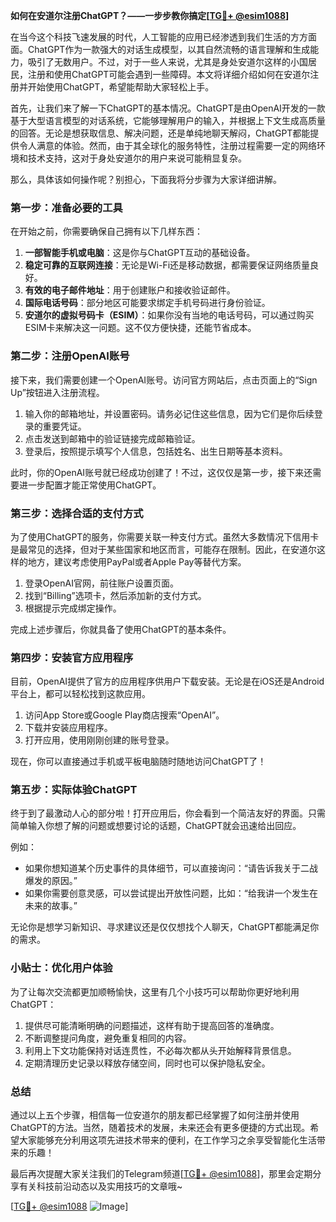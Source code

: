 **如何在安道尔注册ChatGPT？——一步步教你搞定[[TG💪+ @esim1088](https://t.me/s/esim1088)]**

在当今这个科技飞速发展的时代，人工智能的应用已经渗透到我们生活的方方面面。ChatGPT作为一款强大的对话生成模型，以其自然流畅的语言理解和生成能力，吸引了无数用户。不过，对于一些人来说，尤其是身处安道尔这样的小国居民，注册和使用ChatGPT可能会遇到一些障碍。本文将详细介绍如何在安道尔注册并开始使用ChatGPT，希望能帮助大家轻松上手。

首先，让我们来了解一下ChatGPT的基本情况。ChatGPT是由OpenAI开发的一款基于大型语言模型的对话系统，它能够理解用户的输入，并根据上下文生成高质量的回答。无论是想获取信息、解决问题，还是单纯地聊天解闷，ChatGPT都能提供令人满意的体验。然而，由于其全球化的服务特性，注册过程需要一定的网络环境和技术支持，这对于身处安道尔的用户来说可能稍显复杂。

那么，具体该如何操作呢？别担心，下面我将分步骤为大家详细讲解。

### 第一步：准备必要的工具

在开始之前，你需要确保自己拥有以下几样东西：

1. **一部智能手机或电脑**：这是你与ChatGPT互动的基础设备。
2. **稳定可靠的互联网连接**：无论是Wi-Fi还是移动数据，都需要保证网络质量良好。
3. **有效的电子邮件地址**：用于创建账户和接收验证邮件。
4. **国际电话号码**：部分地区可能要求绑定手机号码进行身份验证。
5. **安道尔的虚拟号码卡（ESIM）**：如果你没有当地的电话号码，可以通过购买ESIM卡来解决这一问题。这不仅方便快捷，还能节省成本。

### 第二步：注册OpenAI账号

接下来，我们需要创建一个OpenAI账号。访问官方网站后，点击页面上的“Sign Up”按钮进入注册流程。

1. 输入你的邮箱地址，并设置密码。请务必记住这些信息，因为它们是你后续登录的重要凭证。
2. 点击发送到邮箱中的验证链接完成邮箱验证。
3. 登录后，按照提示填写个人信息，包括姓名、出生日期等基本资料。

此时，你的OpenAI账号就已经成功创建了！不过，这仅仅是第一步，接下来还需要进一步配置才能正常使用ChatGPT。

### 第三步：选择合适的支付方式

为了使用ChatGPT的服务，你需要关联一种支付方式。虽然大多数情况下信用卡是最常见的选择，但对于某些国家和地区而言，可能存在限制。因此，在安道尔这样的地方，建议考虑使用PayPal或者Apple Pay等替代方案。

1. 登录OpenAI官网，前往账户设置页面。
2. 找到“Billing”选项卡，然后添加新的支付方式。
3. 根据提示完成绑定操作。

完成上述步骤后，你就具备了使用ChatGPT的基本条件。

### 第四步：安装官方应用程序

目前，OpenAI提供了官方的应用程序供用户下载安装。无论是在iOS还是Android平台上，都可以轻松找到这款应用。

1. 访问App Store或Google Play商店搜索“OpenAI”。
2. 下载并安装应用程序。
3. 打开应用，使用刚刚创建的账号登录。

现在，你可以直接通过手机或平板电脑随时随地访问ChatGPT了！

### 第五步：实际体验ChatGPT

终于到了最激动人心的部分啦！打开应用后，你会看到一个简洁友好的界面。只需简单输入你想了解的问题或想要讨论的话题，ChatGPT就会迅速给出回应。

例如：
- 如果你想知道某个历史事件的具体细节，可以直接询问：“请告诉我关于二战爆发的原因。”
- 如果你需要创意灵感，可以尝试提出开放性问题，比如：“给我讲一个发生在未来的故事。”

无论你是想学习新知识、寻求建议还是仅仅想找个人聊天，ChatGPT都能满足你的需求。

### 小贴士：优化用户体验

为了让每次交流都更加顺畅愉快，这里有几个小技巧可以帮助你更好地利用ChatGPT：

1. 提供尽可能清晰明确的问题描述，这样有助于提高回答的准确度。
2. 不断调整提问角度，避免重复相同的内容。
3. 利用上下文功能保持对话连贯性，不必每次都从头开始解释背景信息。
4. 定期清理历史记录以释放存储空间，同时也可以保护隐私安全。

### 总结

通过以上五个步骤，相信每一位安道尔的朋友都已经掌握了如何注册并使用ChatGPT的方法。当然，随着技术的发展，未来还会有更多便捷的方式出现。希望大家能够充分利用这项先进技术带来的便利，在工作学习之余享受智能化生活带来的乐趣！

最后再次提醒大家关注我们的Telegram频道[[TG💪+ @esim1088](https://t.me/s/esim1088)]，那里会定期分享有关科技前沿动态以及实用技巧的文章哦~ 

[[TG💪+ @esim1088](https://t.me/s/esim1088) ![Image](https://i.postimg.cc/4NQfJmqS/Snipaste-2025-05-13-00-14-12.png)]